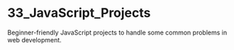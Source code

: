 # 33_JavaScript_Projects
Beginner-friendly JavaScript projects to handle some common problems in web development.
